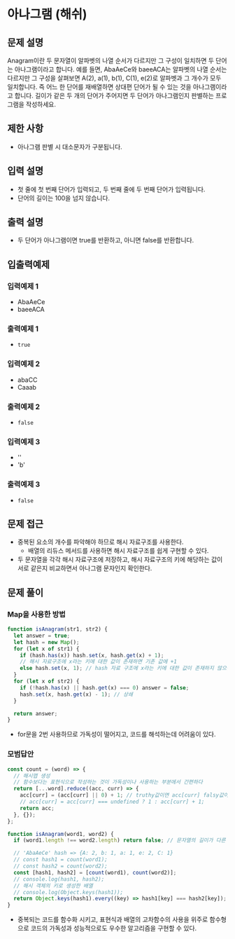 # 아나그램 (해쉬)

## 문제 설명

Anagram이란 두 문자열이 알파벳의 나열 순서가 다르지만 그 구성이 일치하면 두 단어는 아나그램이라고 합니다.
예를 들면, AbaAeCe와 baeeACA는 알파벳의 나열 순서는 다르지만 그 구성을 살펴보면
A(2), a(1), b(1), C(1), e(2)로 알파벳과 그 개수가 모두 일치합니다. 즉 어느 한 단어를 재배열하면 상대편 단어가 될 수 있는 것을 아나그램이라고 합니다.
길이가 같은 두 개의 단어가 주어지면 두 단어가 아나그램인지 판별하는 프로그램을 작성하세요.

## 제한 사항

- 아나그램 판별 시 대소문자가 구분됩니다.

## 입력 설명

- 첫 줄에 첫 번째 단어가 입력되고, 두 번째 줄에 두 번째 단어가 입력됩니다.
- 단어의 길이는 100을 넘지 않습니다.

## 출력 설명

- 두 단어가 아나그램이면 true를 반환하고, 아니면 false를 반환합니다.

## 입출력예제

### 입력예제 1

- AbaAeCe
- baeeACA

### 출력예제 1

- `true`

### 입력예제 2

- abaCC
- Caaab

### 출력예제 2

- `false`

### 입력예제 3

- ''
- 'b'

### 출력예제 3

- `false`

## 문제 접근

- 중복된 요소의 개수를 파악해야 하므로 해시 자료구조를 사용한다.
  - 배열의 리듀스 메서드를 사용하면 해시 자료구조를 쉽게 구현할 수 있다.
- 두 문자열을 각각 해시 자료구조에 저장하고, 해시 자료구조의 키에 해당하는 값이 서로 같은지 비교하면서 아나그램 문자인지 확인한다.

## 문제 풀이

### Map을 사용한 방법

```js
function isAnagram(str1, str2) {
  let answer = true;
  let hash = new Map();
  for (let x of str1) {
    if (hash.has(x)) hash.set(x, hash.get(x) + 1);
    // 해시 자료구조에 x라는 키에 대한 값이 존재하면 기존 값에 +1
    else hash.set(x, 1); // hash 자료 구조에 x라는 키에 대한 값이 존재하지 않으면 키 x에 대한 값으로 1을 설정
  }
  for (let x of str2) {
    if (!hash.has(x) || hash.get(x) === 0) answer = false;
    hash.set(x, hash.get(x) - 1); // 상쇄
  }

  return answer;
}
```

- for문을 2번 사용하므로 가독성이 떨어지고, 코드를 해석하는데 어려움이 있다.

### 모범답안

```js
const count = (word) => {
  // 해시맵 생성
  // 함수보다는 표현식으로 작성하는 것이 가독성이나 사용하는 부분에서 간편하다
  return [...word].reduce((acc, curr) => {
    acc[curr] = (acc[curr] || 0) + 1; // truthy값이면 acc[curr] falsy값이면 0
    // acc[curr] = acc[curr] === undefined ? 1 : acc[curr] + 1;
    return acc;
  }, {});
};

function isAnagram(word1, word2) {
  if (word1.length !== word2.length) return false; // 문자열의 길이가 다른 경우 걸러준다.

  // 'AbaAeCe' hash => {A: 2, b: 1, a: 1, e: 2, C: 1}
  // const hash1 = count(word1);
  // const hash2 = count(word2);
  const [hash1, hash2] = [count(word1), count(word2)];
  // console.log(hash1, hash2);
  // 해시 객체의 키로 생성한 배열
  // console.log(Object.keys(hash1));
  return Object.keys(hash1).every((key) => hash1[key] === hash2[key]);
}
```

- 중복되는 코드를 함수화 시키고, 표현식과 배열의 고차함수의 사용을 위주로 함수형으로 코드의 가독성과 성능적으로도 우수한 알고리즘을 구현할 수 있다.
